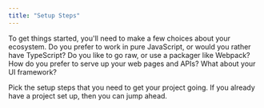 ```yaml
---
title: "Setup Steps"
---
```


To get things started, you'll need to make a few choices about your ecosystem.
Do you prefer to work in pure JavaScript, or would you rather have TypeScript?
Do you like to go raw, or use a packager like Webpack?
How do you prefer to serve up your web pages and APIs?
What about your UI framework?

Pick the setup steps that you need to get your project going.
If you already have a project set up, then you can jump ahead.